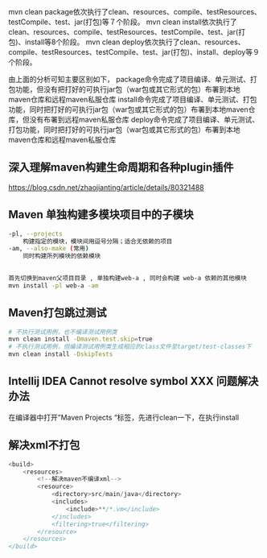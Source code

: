 mvn clean package依次执行了clean、resources、compile、testResources、testCompile、test、jar(打包)等７个阶段。
mvn clean install依次执行了clean、resources、compile、testResources、testCompile、test、jar(打包)、install等8个阶段。
mvn clean deploy依次执行了clean、resources、compile、testResources、testCompile、test、jar(打包)、install、deploy等９个阶段。

由上面的分析可知主要区别如下，
package命令完成了项目编译、单元测试、打包功能，但没有把打好的可执行jar包（war包或其它形式的包）布署到本地maven仓库和远程maven私服仓库
install命令完成了项目编译、单元测试、打包功能，同时把打好的可执行jar包（war包或其它形式的包）布署到本地maven仓库，但没有布署到远程maven私服仓库
deploy命令完成了项目编译、单元测试、打包功能，同时把打好的可执行jar包（war包或其它形式的包）布署到本地maven仓库和远程maven私服仓库

## 深入理解maven构建生命周期和各种plugin插件
https://blog.csdn.net/zhaojianting/article/details/80321488

## Maven 单独构建多模块项目中的子模块
```sh
-pl, --projects
    构建指定的模块，模块间用逗号分隔；适合无依赖的项目
-am, --also-make (常用)
    同时构建所列模块的依赖模块

	
首先切换到maven父项目目录 , 单独构建web-a , 同时会构建 web-a 依赖的其他模块
mvn install -pl web-a -am
```

## Maven打包跳过测试
```sh
# 不执行测试用例，也不编译测试用例类
mvn clean install -Dmaven.test.skip=true
# 不执行测试用例，但编译测试用例类生成相应的class文件至target/test-classes下
mvn clean install -DskipTests
```

## Intellij IDEA Cannot resolve symbol XXX 问题解决办法
在编译器中打开”Maven Projects “标签，先进行clean一下，在执行install

## 解决xml不打包
```java
<build>
    <resources>
        <!--解决maven不编译xml-->
        <resource>
            <directory>src/main/java</directory>
            <includes>
                <include>**/*.vm</include>
            </includes>
            <filtering>true</filtering>
        </resource>
    </resources>
</build>
```
